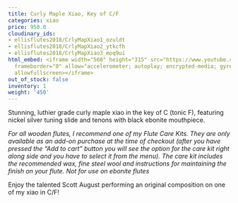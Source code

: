 ```yaml
---
title: Curly Maple Xiao, Key of C/F
categories: xiao
price: 950.0
cloudinary_ids:
- ellisflutes2018/CrlyMapXiao1_ozuldt
- ellisflutes2018/CrlyMapXiao2_ytkcfh
- ellisflutes2018/CrlyMapXiao3_moq9ui
html_embed: <iframe width="560" height="315" src="https://www.youtube.com/embed/CG77P4TVNeA"
  frameborder="0" allow="accelerometer; autoplay; encrypted-media; gyroscope; picture-in-picture"
  allowfullscreen></iframe>
out_of_stock: false
inventory: 1
weight: '450'
---
```


Stunning, luthier grade curly maple xiao in the key of C (tonic F), featuring nickel silver tuning slide and tenons with black ebonite mouthpiece.

*For all wooden flutes, I recommend one of my Flute Care Kits.  They are only available as an add-on purchase at the time of checkout (after you have pressed the “Add to cart” button you will see the option for the care kit right along side and you have to select it from the menu). The care kit includes the recommended wax, fine steel wool and instructions for maintaining the finish on your flute.  Not for use on ebonite flutes*

Enjoy the talented Scott August performing an original composition on one of my xiao in C/F!